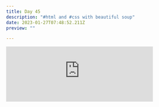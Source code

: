 ```yaml
---
title: Day 45
description: "#html and #css with beautiful soup"
date: 2023-01-27T07:48:52.211Z
preview: ""

---
```

<iframe src="https://mastodontech.de/@larnius/109762818418391012/embed" class="mastodon-embed" style="max-width: 100%; border: 0" width="400" allowfullscreen="allowfullscreen"></iframe><script src="https://mastodontech.de/embed.js" async="async"></script>